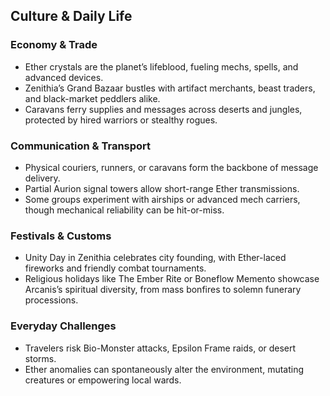 ## Culture & Daily Life

### Economy & Trade
- Ether crystals are the planet’s lifeblood, fueling mechs, spells, and advanced devices.
- Zenithia’s Grand Bazaar bustles with artifact merchants, beast traders, and black-market peddlers alike.
- Caravans ferry supplies and messages across deserts and jungles, protected by hired warriors or stealthy rogues.

### Communication & Transport
- Physical couriers, runners, or caravans form the backbone of message delivery.
- Partial Aurion signal towers allow short-range Ether transmissions.
- Some groups experiment with airships or advanced mech carriers, though mechanical reliability can be hit-or-miss.

### Festivals & Customs
- Unity Day in Zenithia celebrates city founding, with Ether-laced fireworks and friendly combat tournaments.
- Religious holidays like The Ember Rite or Boneflow Memento showcase Arcanis’s spiritual diversity, from mass bonfires to solemn funerary processions.

### Everyday Challenges
- Travelers risk Bio-Monster attacks, Epsilon Frame raids, or desert storms.
- Ether anomalies can spontaneously alter the environment, mutating creatures or empowering local wards.


